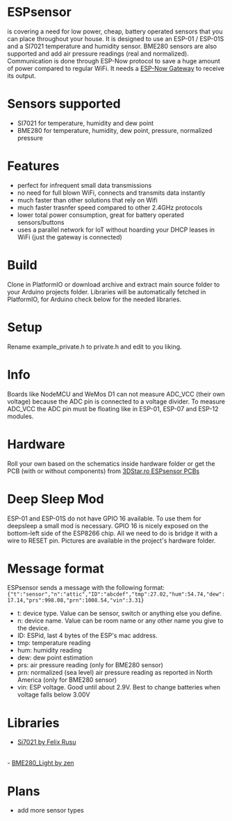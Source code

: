 # ESPsensor
is covering a need for low power, cheap, battery operated sensors that you can place throughout your house.
It is designed to use an ESP-01 / ESP-01S and a SI7021 temperature and humidity sensor. BME280 sensors are also supported and add air pressure readings (real and normalized).
Communication is done through ESP-Now protocol to save a huge amount of power compared to regular WiFi.
It needs a <a href="https://github.com/cctweaker/ESPGW-Now">ESP-Now Gateway</a> to receive its output.

# Sensors supported
- SI7021 for temperature, humidity and dew point
- BME280 for temperature, humidity, dew point, pressure, normalized pressure

# Features
- perfect for infrequent small data transmissions
- no need for full blown WiFi, connects and transmits data instantly
- much faster than other solutions that rely on Wifi
- much faster trasnfer speed compared to other 2.4GHz protocols
- lower total power consumption, great for battery operated sensors/buttons
- uses a parallel network for IoT without hoarding your DHCP leases in WiFi (just the gateway is connected)

# Build
Clone in PlatformIO or download archive and extract main source folder to your Arduino projects folder.
Libraries will be automatically fetched in PlatformIO, for Arduino check below for the needed libraries.

# Setup
Rename example_private.h to private.h and edit to you liking.

# Info
Boards like NodeMCU and WeMos D1 can not measure ADC_VCC (their own voltage) because the ADC pin is connected to a voltage divider. To measure ADC_VCC the ADC pin must be floating like in ESP-01, ESP-07 and ESP-12 modules.

# Hardware
Roll your own based on the schematics inside hardware folder or get the PCB (with or without components) from <a href="https://3dstar.ro/proiecte/espsensor">3DStar.ro ESPsensor PCBs</a>

# Deep Sleep Mod
ESP-01 and ESP-01S do not have GPIO 16 available. To use them for deepsleep a small mod is necessary. GPIO 16 is nicely exposed on the bottom-left side of the ESP8266 chip. All we need to do is bridge it with a wire to RESET pin.
Pictures are available in the project's hardware folder.

# Message format
ESPsensor sends a message with the following format: <code>{"t":"sensor","n":"attic","ID":"abcdef","tmp":27.02,"hum":54.74,"dew":17.14,"prs":998.08,"prn":1008.54,"vin":3.31}</code>
- t: device type. Value can be sensor, switch or anything else you define.
- n: device name. Value can be room name or any other name you give to the device.
- ID: ESPid, last 4 bytes of the ESP's mac address.
- tmp: temperature reading
- hum: humidity reading
- dew: dew point estimation
- prs: air pressure reading (only for BME280 sensor)
- prn: normalized (sea level) air pressure reading as reported in North America (only for BME280 sensor)
- vin: ESP voltage. Good until about 2.9V. Best to change batteries when voltage falls below 3.00V

# Libraries
- <a href="https://github.com/LowPowerLab/SI7021">Si7021 by Felix Rusu</a>
<br>
- <a href="https://github.com/zen/BME280_light">BME280_Light by zen</a>

# Plans
- add more sensor types